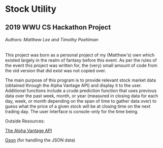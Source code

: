 # Stock Utility
## 2019 WWU CS Hackathon Project
###### Authors: Matthew Lee and Timothy Poehlman
This project was born as a personal project of my (Matthew's) own which existed largely in the realm of fantasy before this event. As per the rules of the event this project was written for, the (very) small amount of code from the old version that did exist was not copied over.

 The main purpose of this program is to provide relevant stock market data (obtained through the Alpha Vantage API) and display it to the user. Additional functions include a crude prediction function that uses previous data over the past week, month, or year (measured in closing data for each day, week, or month depending on the span of time to gather data over) to guess what the price of a given stock will be at closing time on the next trading day.
The user interface is console-only for the time being.


 Outside Resources:

 [The Alpha Vantage API](https://Alphavantage.co)

 [Gson](https://github.com/google/gson) (for handling the JSON data) 
